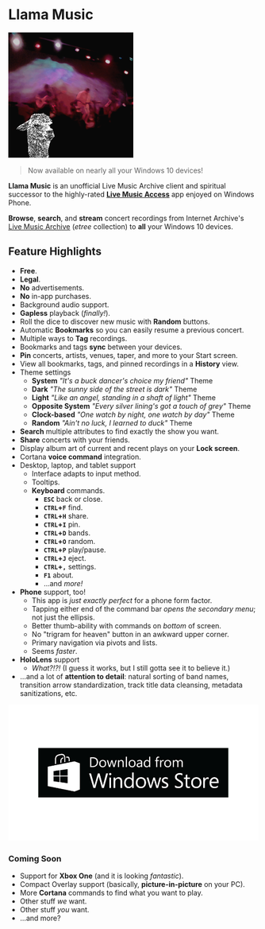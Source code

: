 # Llama Music

[![Llama Music](/img/store-lma-252x252.png#right)][link-store-lma]

> Now available on nearly all your Windows 10 devices!

**Llama Music** is an unofficial Live Music Archive client and spiritual
successor to the highly-rated [**Live Music Access**](../live-music-access/index.md) app enjoyed on Windows
Phone.

**Browse**, **search**, and **stream** concert recordings from Internet Archive's [Live
Music Archive][link-etree] (_etree_ collection) to **all** your Windows 10 devices.

## Feature Highlights

- **Free**.
- **Legal**.
- **No** advertisements.
- **No** in-app purchases.
- Background audio support.
- **Gapless** playback (_finally!_).
- Roll the dice to discover new music with **Random** buttons.
- Automatic **Bookmarks** so you can easily resume a previous concert.
- Multiple ways to **Tag** recordings.
- Bookmarks and tags **sync** between your devices.
- **Pin** concerts, artists, venues, taper, and more to your Start screen.
- View all bookmarks, tags, and pinned recordings in a **History** view.
- Theme settings
  - **System** _"It's a buck dancer's choice my friend"_ Theme
  - **Dark** _"The sunny side of the street is dark"_ Theme
  - **Light** _"Like an angel, standing in a shaft of light"_ Theme
  - **Opposite System** _"Every silver lining's got a touch of grey"_ Theme
  - **Clock-based**  _"One watch by night, one watch by day"_ Theme
  - **Random** _"Ain't no luck, I learned to duck"_ Theme
- **Search** multiple attributes to find exactly the show you want.
- **Share** concerts with your friends.
- Display album art of current and recent plays on your **Lock screen**.
- Cortana **voice command** integration.
- Desktop, laptop, and tablet support
  - Interface adapts to input method.
  - Tooltips.
  - **Keyboard** commands.
    - **`ESC`** back or close.
    - **`CTRL`+`F`** find.
    - **`CTRL`+`H`** share.
    - **`CTRL`+`I`** pin.
    - **`CTRL`+`D`** bands.
    - **`CTRL`+`O`** random.
    - **`CTRL`+`P`** play/pause.
    - **`CTRL`+`J`** eject.
    - **`CTRL`+`,`** settings.
    - **`F1`** about.
    - ...and _more!_
- **Phone** support, too!
  - This app is _just exactly perfect_ for a phone form factor.
  - Tapping either end of the command bar _opens the secondary menu_; not just the ellipsis.
  - Better thumb-ability with commands on _bottom_ of screen.
  - No "trigram for heaven" button in an awkward upper corner.
  - Primary navigation via pivots and lists.
  - Seems _faster_.
- **HoloLens** support
  - _What?!?!_ (I guess it works, but I still gotta see it to believe it.)
- ...and a lot of **attention to detail**: natural sorting of band names,
  transition arrow standardization, track title data cleansing, metadata
  sanitizations, etc.

[![Get it now!](/img/download-from-windows-10-app-store.png)][link-store-lma]

### Coming Soon

- Support for **Xbox One** (and it is looking _fantastic_).
- Compact Overlay support (basically, **picture-in-picture** on your PC).
- More **Cortana** commands to find what you want to play.
- Other stuff _we_ want.
- Other stuff _you_ want.
- ...and more?

[link-etree]: https://archive.org/details/etree/
[link-store-lma]: https://www.microsoft.com/store/apps/9WZDNCRDCNJT
[link-store-lma-legacy]: https://www.microsoft.com/store/apps/9WZDNCRDCNJX

